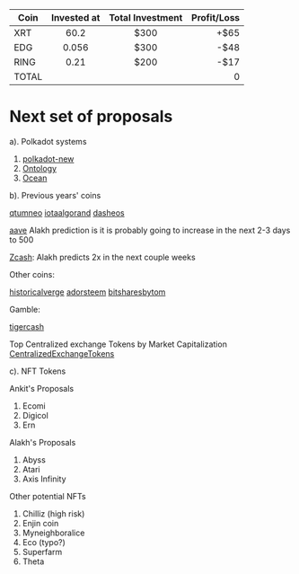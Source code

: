| Coin   |      Invested at    |  Total Investment | Profit/Loss
|----------|:-------------:|:-----:| ---------:|
| XRT  | 60.2 | $300 | +$65 |
| EDG |  0.056   |   $300 | -$48 |
| RING | 0.21 |  $200 | -$17 |
| TOTAL | | | 0
    

# Next set of proposals

a). Polkadot systems


1. [polkadot-new](https://coinmarketcap.com/currencies/polkadot-new/)
2. [Ontology](https://coinmarketcap.com/currencies/ontology)
3. [Ocean](https://coinmarketcap.com/currencies/ocean-protocol/)

b). Previous years' coins
	

[qtum](https://coinmarketcap.com/currencies/qtum/)[neo](https://coinmarketcap.com/currencies/neo/)
[iota](https://coinmarketcap.com/currencies/iota/)[algorand](https://coinmarketcap.com/currencies/algorand/)
[dash](https://coinmarketcap.com/currencies/dash/)[eos](https://coinmarketcap.com/currencies/eos/)


[aave](https://coinmarketcap.com/currencies/aave/)  Alakh prediction is it is probably going to increase in the next 2-3 days to 500



[Zcash](https://coinmarketcap.com/currencies/zcash/): Alakh predicts  2x in the next couple weeks


Other coins:

[historical](https://coinmarketcap.com/historical/)[verge](https://coinmarketcap.com/currencies/verge/)
[ador](https://coinmarketcap.com/currencies/ardor/)[steem](https://coinmarketcap.com/currencies/steem/)
[bitshares](https://coinmarketcap.com/currencies/bitshares/)[bytom](https://coinmarketcap.com/currencies/bytom/)

Gamble: 

[tigercash](https://coinmarketcap.com/currencies/tigercash/)

Top Centralized exchange Tokens by Market Capitalization
[CentralizedExchangeTokens](https://coinmarketcap.com/view/centralized-exchange/)



c). NFT Tokens

Ankit's Proposals

1. Ecomi
2. Digicol
3. Ern


Alakh's Proposals

1. Abyss
2. Atari
3. Axis Infinity


Other potential NFTs

1. Chilliz (high risk)
2. Enjin coin
3. Myneighboralice
4. Eco (typo?)
5. Superfarm
6. Theta